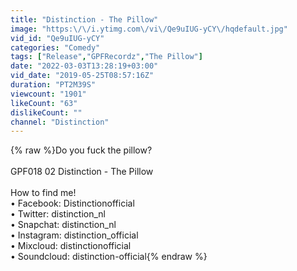 ```yaml
---
title: "Distinction - The Pillow"
image: "https:\/\/i.ytimg.com\/vi\/Qe9uIUG-yCY\/hqdefault.jpg"
vid_id: "Qe9uIUG-yCY"
categories: "Comedy"
tags: ["Release","GPFRecordz","The Pillow"]
date: "2022-03-03T13:28:19+03:00"
vid_date: "2019-05-25T08:57:16Z"
duration: "PT2M39S"
viewcount: "1901"
likeCount: "63"
dislikeCount: ""
channel: "Distinction"
---
```

{% raw %}Do you fuck the pillow?<br /><br />GPF018 02 Distinction - The Pillow<br /><br />How to find me!<br />• Facebook: Distinctionofficial<br />• Twitter: distinction_nl<br />• Snapchat: distinction_nl<br />• Instagram: distinction_official<br />• Mixcloud: distinctionofficial<br />• Soundcloud: distinction-official{% endraw %}
